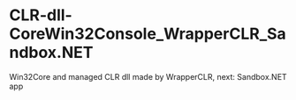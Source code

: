 # CLR-dll-CoreWin32Console_WrapperCLR_Sandbox.NET
Win32Core and managed CLR dll made by WrapperCLR, next: Sandbox.NET app
